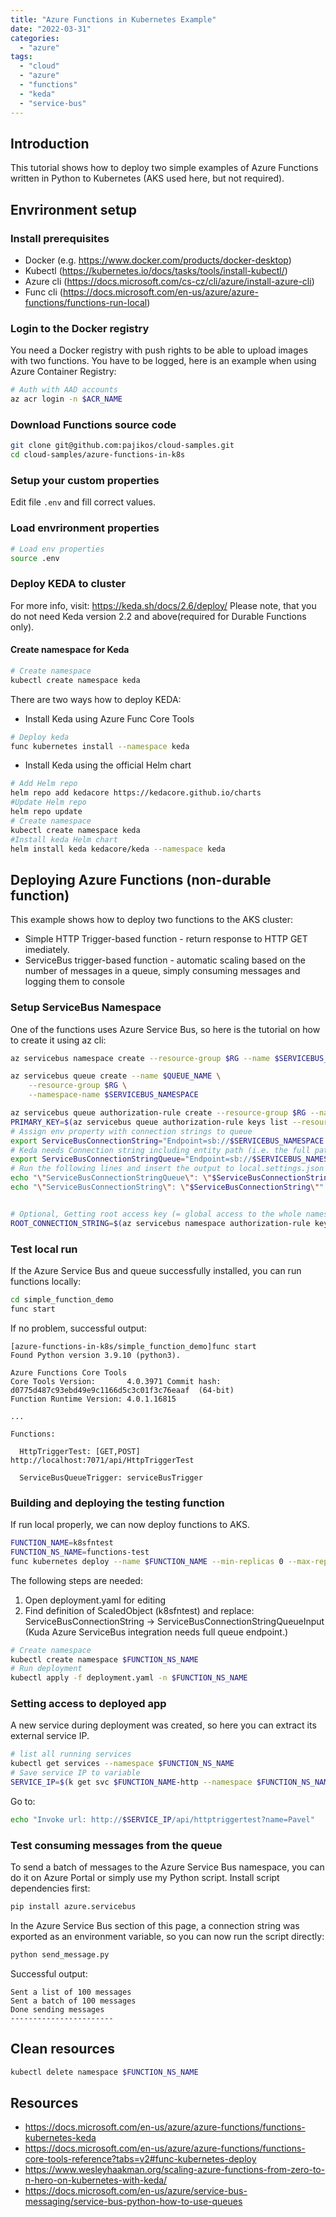 ```yaml
---
title: "Azure Functions in Kubernetes Example"
date: "2022-03-31"
categories: 
  - "azure"
tags: 
  - "cloud"
  - "azure"
  - "functions"
  - "keda"
  - "service-bus"
---
```

## Introduction
This tutorial shows how to deploy two simple examples of Azure Functions written in Python to Kubernetes (AKS used here, but not required).

## Envrironment setup
### Install prerequisites
* Docker (e.g. https://www.docker.com/products/docker-desktop)
* Kubectl (https://kubernetes.io/docs/tasks/tools/install-kubectl/)
* Azure cli (https://docs.microsoft.com/cs-cz/cli/azure/install-azure-cli)
* Func cli (https://docs.microsoft.com/en-us/azure/azure-functions/functions-run-local)

### Login to the Docker registry
You need a Docker registry with push rights to be able to upload images with two functions.
You have to be logged, here is an example when using Azure Container Registry:
```bash
# Auth with AAD accounts
az acr login -n $ACR_NAME
```
### Download Functions source code
```bash
git clone git@github.com:pajikos/cloud-samples.git
cd cloud-samples/azure-functions-in-k8s
```

### Setup your custom properties
Edit file `.env` and fill correct values.

### Load envrironment properties
```bash
# Load env properties
source .env
```

### Deploy KEDA to cluster
For more info, visit: https://keda.sh/docs/2.6/deploy/
Please note, that you do not need Keda version 2.2 and above(required for Durable Functions only).

#### Create namespace for Keda
```bash
# Create namespace
kubectl create namespace keda
```

There are two ways how to deploy KEDA:
* Install Keda using Azure Func Core Tools
```bash
# Deploy keda
func kubernetes install --namespace keda
```
* Install Keda using the official Helm chart
```bash
# Add Helm repo
helm repo add kedacore https://kedacore.github.io/charts
#Update Helm repo
helm repo update
# Create namespace
kubectl create namespace keda
#Install keda Helm chart
helm install keda kedacore/keda --namespace keda
```

## Deploying Azure Functions (non-durable function)
This example shows how to deploy two functions to the AKS cluster:
* Simple HTTP Trigger-based function - return response to HTTP GET imediately.
* ServiceBus trigger-based function - automatic scaling based on the number of messages in a queue, simply consuming messages and logging them to console


### Setup ServiceBus Namespace
One of the functions uses Azure Service Bus, so here is the tutorial on how to create it using az cli:
```bash
az servicebus namespace create --resource-group $RG --name $SERVICEBUS_NAMESPACE --location $LOC --sku Standard

az servicebus queue create --name $QUEUE_NAME \
    --resource-group $RG \
    --namespace-name $SERVICEBUS_NAMESPACE

az servicebus queue authorization-rule create --resource-group $RG --namespace-name $SERVICEBUS_NAMESPACE --queue-name $QUEUE_NAME --name $POLICY_NAME --rights Listen Send Manage
PRIMARY_KEY=$(az servicebus queue authorization-rule keys list --resource-group $RG --namespace-name $SERVICEBUS_NAMESPACE --queue-name queue-input --name $POLICY_NAME --query primaryKey --output tsv)   
# Assign env property with connection strings to queue
export ServiceBusConnectionString="Endpoint=sb://$SERVICEBUS_NAMESPACE.servicebus.windows.net/;SharedAccessKeyName=$POLICY_NAME;SharedAccessKey=$PRIMARY_KEY;"
# Keda needs Connection string including entity path (i.e. the full path)
export ServiceBusConnectionStringQueue="Endpoint=sb://$SERVICEBUS_NAMESPACE.servicebus.windows.net/;SharedAccessKeyName=$POLICY_NAME;SharedAccessKey=$PRIMARY_KEY;EntityPath=$QUEUE_NAME"
# Run the following lines and insert the output to local.settings.json 
echo "\"ServiceBusConnectionStringQueue\": \"$ServiceBusConnectionStringQueue\""
echo "\"ServiceBusConnectionString\": \"$ServiceBusConnectionString\""


# Optional, Getting root access key (= global access to the whole namespace)
ROOT_CONNECTION_STRING=$(az servicebus namespace authorization-rule keys list --resource-group $RG --namespace-name $SERVICEBUS_NAMESPACE --name RootManageSharedAccessKey --query primaryConnectionString --output tsv)
```

### Test local run
If the Azure Service Bus and queue successfully installed, you can run functions locally:
```bash
cd simple_function_demo
func start
```
If no problem, successful output:
```console
[azure-functions-in-k8s/simple_function_demo]func start
Found Python version 3.9.10 (python3).

Azure Functions Core Tools
Core Tools Version:       4.0.3971 Commit hash: d0775d487c93ebd49e9c1166d5c3c01f3c76eaaf  (64-bit)
Function Runtime Version: 4.0.1.16815

...

Functions:

  HttpTriggerTest: [GET,POST] http://localhost:7071/api/HttpTriggerTest

  ServiceBusQueueTrigger: serviceBusTrigger
```

### Building and deploying the testing function
If run local properly, we can now deploy functions to AKS.
```bash
FUNCTION_NAME=k8sfntest
FUNCTION_NS_NAME=functions-test
func kubernetes deploy --name $FUNCTION_NAME --min-replicas 0 --max-replicas 5 --cooldown-period 30 --image-name $ACR_NAME.azurecr.io/functiontestdeploy:latest --namespace $FUNCTION_NS_NAME -i --dry-run > deployment.yaml
```
The following steps are needed:
1. Open deployment.yaml for editing
2. Find definition of ScaledObject (k8sfntest) and replace: ServiceBusConnectionString -> ServiceBusConnectionStringQueueInput (Kuda Azure ServiceBus integration needs full queue endpoint.)

```bash
# Create namespace
kubectl create namespace $FUNCTION_NS_NAME
# Run deployment
kubectl apply -f deployment.yaml -n $FUNCTION_NS_NAME
```

### Setting access to deployed app
A new service during deployment was created, so here you can extract its external service IP.
```bash
# list all running services
kubectl get services --namespace $FUNCTION_NS_NAME
# Save service IP to variable
SERVICE_IP=$(k get svc $FUNCTION_NAME-http --namespace $FUNCTION_NS_NAME -o jsonpath='{.status.loadBalancer.ingress[*].ip}')
```

Go to:
```bash
echo "Invoke url: http://$SERVICE_IP/api/httptriggertest?name=Pavel"
```

### Test consuming messages from the queue
To send a batch of messages to the Azure Service Bus namespace, you can do it on Azure Portal or simply use my Python script.
Install script dependencies first:
```bash
pip install azure.servicebus
```
In the Azure Service Bus section of this page, a connection string was exported as an environment variable, so you can now run the script directly:
```bash
python send_message.py
```
Successful output:
```console
Sent a list of 100 messages
Sent a batch of 100 messages
Done sending messages
-----------------------
```
## Clean resources
```bash
kubectl delete namespace $FUNCTION_NS_NAME
```

## Resources
* https://docs.microsoft.com/en-us/azure/azure-functions/functions-kubernetes-keda
* https://docs.microsoft.com/en-us/azure/azure-functions/functions-core-tools-reference?tabs=v2#func-kubernetes-deploy
* https://www.wesleyhaakman.org/scaling-azure-functions-from-zero-to-n-hero-on-kubernetes-with-keda/
* https://docs.microsoft.com/en-us/azure/service-bus-messaging/service-bus-python-how-to-use-queues

